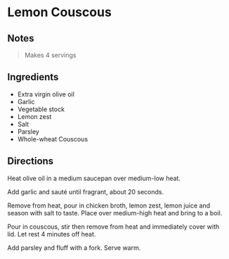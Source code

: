 # Lemon Couscous

## Notes

> Makes 4 servings

## Ingredients

- Extra virgin olive oil
- Garlic
- Vegetable stock
- Lemon zest
- Salt
- Parsley
- Whole-wheat Couscous

## Directions

Heat olive oil in a medium saucepan over medium-low heat.

Add garlic and sauté until fragrant, about 20 seconds.

Remove from heat, pour in chicken broth, lemon zest, lemon juice and season with salt to taste. Place over medium-high heat and bring to a boil.

Pour in couscous, stir then remove from heat and immediately cover with lid. Let rest 4 minutes off heat.

Add parsley and fluff with a fork. Serve warm.
